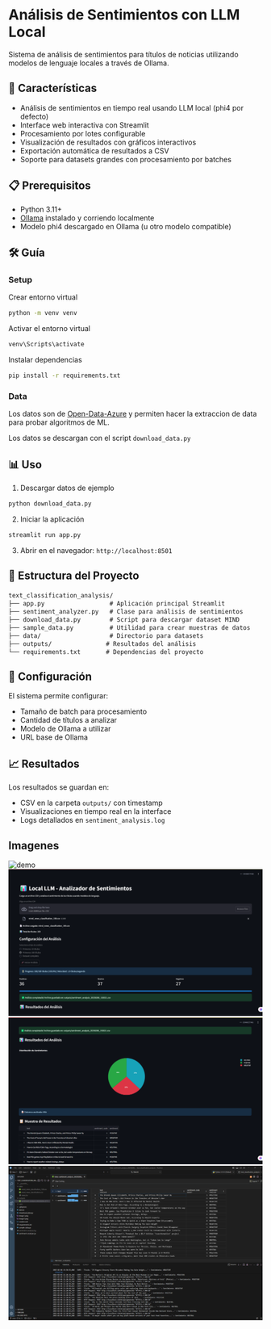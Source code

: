 # Análisis de Sentimientos con LLM Local

Sistema de análisis de sentimientos para títulos de noticias utilizando modelos de lenguaje locales a través de Ollama.

## 🚀 Características

- Análisis de sentimientos en tiempo real usando LLM local (phi4 por defecto)
- Interface web interactiva con Streamlit
- Procesamiento por lotes configurable
- Visualización de resultados con gráficos interactivos
- Exportación automática de resultados a CSV
- Soporte para datasets grandes con procesamiento por batches

## 📋 Prerequisitos

- Python 3.11+
- [Ollama](https://ollama.ai/) instalado y corriendo localmente
- Modelo phi4 descargado en Ollama (u otro modelo compatible)

## 🛠️ Guía

### Setup

Crear entorno virtual
```bash
python -m venv venv
```
Activar el entorno virtual
```bash
venv\Scripts\activate
```

Instalar dependencias
```bash
pip install -r requirements.txt
```

### Data

Los datos son de [Open-Data-Azure](https://learn.microsoft.com/en-us/azure/open-datasets/dataset-microsoft-news?tabs=azureml-opendatasets) y permiten hacer la extraccion de data para probar algoritmos de ML.

Los datos se descargan con el script `download_data.py`

## 📊 Uso

1. Descargar datos de ejemplo
```bash
python download_data.py
```

2. Iniciar la aplicación
```bash
streamlit run app.py
```

3. Abrir en el navegador: `http://localhost:8501`

## 📁 Estructura del Proyecto

```
text_classification_analysis/
├── app.py                  # Aplicación principal Streamlit
├── sentiment_analyzer.py   # Clase para análisis de sentimientos
├── download_data.py        # Script para descargar dataset MIND
├── sample_data.py          # Utilidad para crear muestras de datos
├── data/                   # Directorio para datasets
├── outputs/               # Resultados del análisis
└── requirements.txt       # Dependencias del proyecto
```

## 🔧 Configuración

El sistema permite configurar:
- Tamaño de batch para procesamiento
- Cantidad de títulos a analizar
- Modelo de Ollama a utilizar
- URL base de Ollama

## 📈 Resultados

Los resultados se guardan en:
- CSV en la carpeta `outputs/` con timestamp
- Visualizaciones en tiempo real en la interface
- Logs detallados en `sentiment_analysis.log`

## Imagenes

![demo](/assets/images/llm-classifier.gif.png)
![demo](/assets/images/image1.png)
![demo](/assets/images/image2.png)
![demo](/assets/images/image3.png)